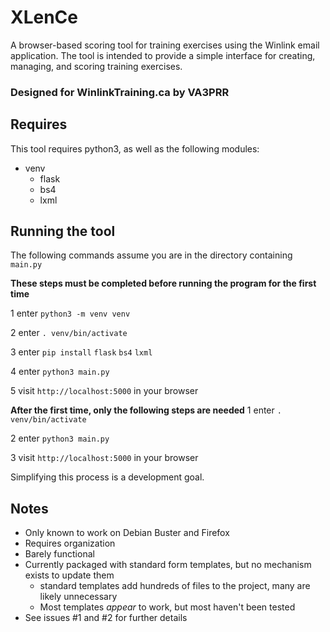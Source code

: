 # XLenCe
A browser-based scoring tool for training exercises using the Winlink email application.
The tool is intended to provide a simple interface for creating, managing, and scoring training exercises.
### Designed for WinlinkTraining.ca by VA3PRR

## Requires
This tool requires python3, as well as the following modules:
 + venv
   + flask
   + bs4
   + lxml

## Running the tool
The following commands assume you are in the directory containing `main.py`

**These steps must be completed before running the program for the first time**

1 enter `python3 -m venv venv`

2 enter `. venv/bin/activate`

3 enter `pip install` `flask` `bs4` `lxml`

4 enter `python3 main.py`

5 visit `http://localhost:5000` in your browser

**After the first time, only the following steps are needed**
1 enter `. venv/bin/activate`

2 enter `python3 main.py`

3 visit `http://localhost:5000` in your browser

Simplifying this process is a development goal.

## Notes
 + Only known to work on Debian Buster and Firefox
 + Requires organization
 + Barely functional
 + Currently packaged with standard form templates, but no mechanism exists to update them
   + standard templates add hundreds of files to the project, many are likely unnecessary
   + Most templates *appear* to work, but most haven't been tested
 + See issues #1 and #2 for further details
 
